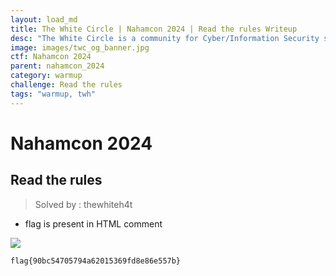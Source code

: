 ```yaml
---
layout: load_md
title: The White Circle | Nahamcon 2024 | Read the rules Writeup
desc: "The White Circle is a community for Cyber/Information Security students, enthusiasts and professionals. You can discuss anything related to Security, share your knowledge with others, get help when you need it and proceed further in your journey with amazing people from all over the world."
image: images/twc_og_banner.jpg
ctf: Nahamcon 2024
parent: nahamcon_2024
category: warmup
challenge: Read the rules
tags: "warmup, twh"
---
```


<h1 class="heading card-title white-text">Nahamcon 2024</h1>


## Read the rules
> Solved by : thewhiteh4t


- flag is present in HTML comment


![](https://i.imgur.com/3SpYOTv.png)


```
flag{90bc54705794a62015369fd8e86e557b}
```

